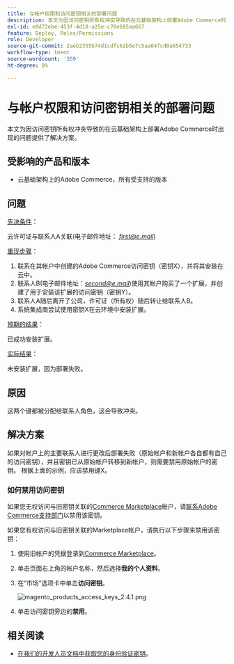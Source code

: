 ```yaml
---
title: 与帐户权限和访问密钥相关的部署问题
description: 本文为因访问密钥所有权冲突导致的在云基础架构上部署Adobe Commerce时出现的问题提供了解决方案。
exl-id: e8d72ebe-453f-4d18-a25e-c76e685aa667
feature: Deploy, Roles/Permissions
role: Developer
source-git-commit: 2aeb2355b74d1cdfc62b5e7c5aa04fcd0a654733
workflow-type: tm+mt
source-wordcount: '359'
ht-degree: 0%

---
```


# 与帐户权限和访问密钥相关的部署问题

本文为因访问密钥所有权冲突导致的在云基础架构上部署Adobe Commerce时出现的问题提供了解决方案。

## 受影响的产品和版本

* 云基础架构上的Adobe Commerce，所有受支持的版本

## 问题

<u>先决条件</u>：

云许可证与联系人A关联(电子邮件地址： *<u>first@e.mail</u>*)

<u>重现步骤</u>：

1. 联系在其帐户中创建的Adobe Commerce访问密钥（密钥X），并将其安装在云中。
1. 联系人B(电子邮件地址：*<u>second@e.mail</u>*)使用其帐户购买了一个扩展，并创建了用于安装该扩展的访问密钥（密钥Y）。
1. 联系人A随后离开了公司，许可证（所有权）随后转让给联系人B。
1. 系统集成商尝试使用密钥X在云环境中安装扩展。

<u>预期的结果</u>：

已成功安装扩展。

<u>实际结果</u>：

未安装扩展，因为部署失败。

## 原因

这两个键都被分配给联系人角色，这会导致冲突。

## 解决方案

如果对帐户上的主要联系人进行更改后部署失败（原始帐户和新帐户各自都有自己的访问密钥），并且密钥已从原始帐户转移到新帐户，则需要禁用原始帐户的密钥。 根据上面的示例，应该禁用键X。

### 如何禁用访问密钥

如果您无权访问与旧密钥关联的[Commerce Marketplace](https://marketplace.magento.com/)帐户，请[联系Adobe Commerce支持部门](/help/help-center-guide/help-center/magento-help-center-user-guide.md#submit-ticket)以禁用该密钥。

如果您有权访问与旧密钥关联的Marketplace帐户，请执行以下步骤来禁用该密钥：

1. 使用旧帐户的凭据登录到[Commerce Marketplace](https://marketplace.magento.com/)。
1. 单击页面右上角的帐户名称，然后选择&#x200B;**我的个人资料**。
1. 在“市场”选项卡中单击&#x200B;**访问密钥**。

   ![magento_products_access_keys_2.4.1.png](/help/troubleshooting/miscellaneous/assets/magento_products_access_keys_2.4.1.png)

1. 单击访问密钥旁边的&#x200B;**禁用**。

## 相关阅读

* [在我们的开发人员文档中获取您的身份验证密钥](https://experienceleague.adobe.com/zh-hans/docs/commerce-operations/installation-guide/prerequisites/authentication-keys)。
